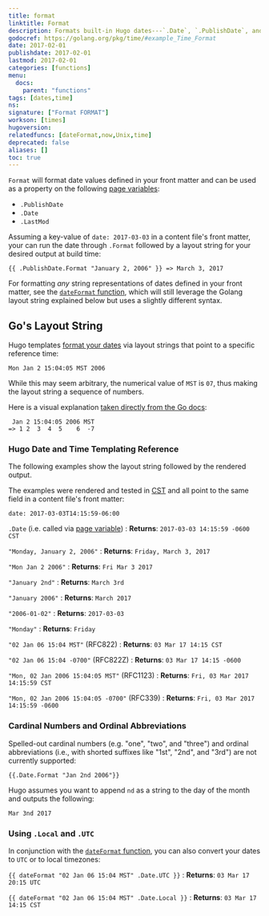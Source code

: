 ```yaml
---
title: format
linktitle: Format
description: Formats built-in Hugo dates---`.Date`, `.PublishDate`, and `.LastMod`---according to Go's layout string.
godocref: https://golang.org/pkg/time/#example_Time_Format
date: 2017-02-01
publishdate: 2017-02-01
lastmod: 2017-02-01
categories: [functions]
menu:
  docs:
    parent: "functions"
tags: [dates,time]
ns:
signature: ["Format FORMAT"]
workson: [times]
hugoversion:
relatedfuncs: [dateFormat,now,Unix,time]
deprecated: false
aliases: []
toc: true
---
```


`Format` will format date values defined in your front matter and can be used as a property on the following [page variables][pagevars]:

* `.PublishDate`
* `.Date`
* `.LastMod`

Assuming a key-value of `date: 2017-03-03` in a content file's front matter, your can run the date through `.Format` followed by a layout string for your desired output at build time:

```golang
{{ .PublishDate.Format "January 2, 2006" }} => March 3, 2017
```

For formatting *any* string representations of dates defined in your front matter, see the [`dateFormat` function][dateFormat], which will still leverage the Golang layout string explained below but uses a slightly different syntax.

## Go's Layout String

Hugo templates [format your dates][time] via layout strings that point to a specific reference time:

```
Mon Jan 2 15:04:05 MST 2006
```

While this may seem arbitrary, the numerical value of `MST` is `07`, thus making the layout string a sequence of numbers.

Here is a visual explanation [taken directly from the Go docs][gdex]:

```
 Jan 2 15:04:05 2006 MST
=> 1 2  3  4  5    6  -7
```

### Hugo Date and Time Templating Reference

The following examples show the layout string followed by the rendered output.

The examples were rendered and tested in [CST][] and all point to the same field in a content file's front matter:

```
date: 2017-03-03T14:15:59-06:00
```

`.Date` (i.e. called via [page variable][pagevars])
: **Returns**: `2017-03-03 14:15:59 -0600 CST`

`"Monday, January 2, 2006"`
: **Returns**: `Friday, March 3, 2017`

`"Mon Jan 2 2006"`
: **Returns**: `Fri Mar 3 2017`

`"January 2nd"`
: **Returns**: `March 3rd`

`"January 2006"`
: **Returns**: `March 2017`

`"2006-01-02"`
: **Returns**: `2017-03-03`

`"Monday"`
: **Returns**: `Friday`

`"02 Jan 06 15:04 MST"` (RFC822)
: **Returns**: `03 Mar 17 14:15 CST`

`"02 Jan 06 15:04 -0700"` (RFC822Z)
: **Returns**: `03 Mar 17 14:15 -0600`

`"Mon, 02 Jan 2006 15:04:05 MST"` (RFC1123)
: **Returns**: `Fri, 03 Mar 2017 14:15:59 CST`

`"Mon, 02 Jan 2006 15:04:05 -0700"` (RFC339)
: **Returns**: `Fri, 03 Mar 2017 14:15:59 -0600`

### Cardinal Numbers and Ordinal Abbreviations

Spelled-out cardinal numbers (e.g. "one", "two", and "three") and ordinal abbreviations (i.e., with shorted suffixes like "1st", "2nd", and "3rd") are not currently supported:

```
{{.Date.Format "Jan 2nd 2006"}}
```

Hugo assumes you want to append `nd` as a string to the day of the month and outputs the following:

```
Mar 3nd 2017
```

<!-- Content idea: see https://discourse.gohugo.io/t/formatting-a-date-with-suffix-2nd/5701 -->

### Using `.Local` and `.UTC`

In conjunction with the [`dateFormat` function][dateFormat], you can also convert your dates to `UTC` or to local timezones:

`{{ dateFormat "02 Jan 06 15:04 MST" .Date.UTC }}`
: **Returns**: `03 Mar 17 20:15 UTC`

`{{ dateFormat "02 Jan 06 15:04 MST" .Date.Local }}`
: **Returns**: `03 Mar 17 14:15 CST`

[CST]: https://en.wikipedia.org/wiki/Central_Time_Zone
[dateFormat]: /functions/dateformat/
[gdex]: https://golang.org/pkg/time/#example_Time_Format
[pagevars]: /variables/page/
[time]: https://golang.org/pkg/time/

